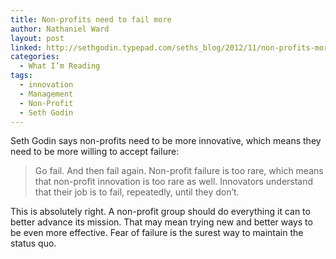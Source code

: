 ```yaml
---
title: Non-profits need to fail more
author: Nathaniel Ward
layout: post
linked: http://sethgodin.typepad.com/seths_blog/2012/11/non-profits-more-innovative.html
categories:
  - What I’m Reading
tags:
  - innovation
  - Management
  - Non-Profit
  - Seth Godin
---
```

Seth Godin says non-profits need to be more innovative, which means they need to be more willing to accept failure:

> Go fail. And then fail again. Non-profit failure is too rare, which means that non-profit innovation is too rare as well. Innovators understand that their job is to fail, repeatedly, until they don’t.

This is absolutely right. A non-profit group should do everything it can to better advance its mission. That may mean trying new and better ways to be even more effective. Fear of failure is the surest way to maintain the status quo.